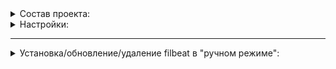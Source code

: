 <details><summary>Состав проекта:</summary>
    .

    ├── deploy
    │   └── helm
    │       ├── prod
    │       │   ├── Chart.yaml
    │       │   ├── conf
    │       │   │   ├── corp
    │       │   │   │   ├── config.yaml
    │       │   │   │   └── values.yaml
    │       │   │   ├── cpm
    │       │   │   │   ├── config.yaml
    │       │   │   │   └── values.yaml
    │       │   │   ├── sirius
    │       │   │   │   ├── config.yaml
    │       │   │   │   └── values.yaml
    │       │   │   └── univ
    │       │   │   │   ├── config.yaml
    │       │   │       └── values.yaml
    │       │   ├── templates
    │       │   │   ├── _helpers.tpl
    │       │   │   ├── clusterrole.yaml
    │       │   │   ├── clusterrolebinding.yaml
    │       │   │   ├── configmap.yaml
    │       │   │   ├── daemonset.yaml
    │       │   │   ├── deployment.yaml
    │       │   │   ├── role.yaml
    │       │   │   ├── rolebinding.yaml
    │       │   │   ├── secret.yaml
    │       │   │   └── serviceaccount.yaml
    │       │   └── values.yaml
    │       └── stage
    │           ├── Chart.yaml
    │           ├── conf
    │           │   ├── corp
    │           │   │   ├── config.yaml
    │           │   │   └── values.yaml
    │           │   ├── cpm-dev
    │           │   │   ├── config.yaml
    │           │   │   └── values.yaml
    │           │   ├── sirius
    │           │   │   ├── config.yaml
    │           │   │   └── values.yaml
    │           │   └── univ
    │           │       ├── config.yaml
    │           │       └── values.yaml
    │           ├── templates
    │           │   ├── _helpers.tpl
    │           │   ├── clusterrole.yaml
    │           │   ├── clusterrolebinding.yaml
    │           │   ├── configmap.yaml
    │           │   ├── daemonset.yaml
    │           │   ├── deployment.yaml
    │           │   ├── role.yaml
    │           │   ├── rolebinding.yaml
    │           │   ├── secret.yaml
    │           │   └── serviceaccount.yaml
    │           └── values.yaml
    └── scripts
        └── helm_deploy_and_wait.sh
</details>

<details><summary>Настройки:</summary>

  - Настройка конфига: `conf/${CLUSTER_NAME}/config.yaml`
  - Настройка параметров: `conf/${CLUSTER_NAME}/values.yaml`

  - Версия filbeat для stage: `7.17.3`
  - Версия filbeat для prod: `7.17.5`
</details>

---
<details><summary>Установка/обновление/удаление filbeat в "ручном режиме":</summary>

**Установить релиз:**

```bash
helm install --name filebeat-prod --namespace filebeat-prod deploy/helm/stage/ -f deploy/helm/stage/conf/${CLUSTER_NAME}/values.yaml

helm install --name filebeat-stage --namespace filebeat-stage deploy/helm/prod/ -f deploy/helm/prod/conf/${CLUSTER_NAME}/values.yaml
```

**Посмотреть релизы в неймспейсах:**

```bash
helm list --namespace filebeat-prod
helm list --namespace filebeat-stage
```

**Обновить релиз:**

```bash
helm upgrade --install filebeat-prod --namespace filebeat-prod deploy/helm/stage/ -f deploy/helm/stage/conf/${CLUSTER_NAME}/values.yaml

helm upgrade --install filebeat-stage --namespace filebeat-stage deploy/helm/prod/ -f deploy/helm/prod/conf/${CLUSTER_NAME}/values.yaml
```

**Удалить релиз:**

```bash
helm del --purge filebeat-prod

helm del --purge filebeat-stage
``` 

**Секрет для доступ к образам:** 

```bash
kubectl -n filebeat-prod get secret sirius-registry -o yaml
kubectl -n filebeat-stage get secret sirius-registry -o yaml
```
</details>
